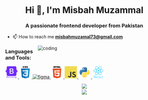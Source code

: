 <h1 align="center">Hi 👋, I'm Misbah Muzammal</h1>
<h3 align="center">A passionate frontend developer from Pakistan</h3>

- 📫 How to reach me **misbahmuzamal73@gmail.com**


<img align="right" alt="coding" width="400px" src="https://media.tenor.com/QVC1Nmb9TwUAAAAi/coding.gif">
<p align="left">
</p>

<h3 align="left">Languages and Tools:</h3>
<p align="left"> <a href="https://getbootstrap.com" target="_blank" rel="noreferrer"> <img src="https://raw.githubusercontent.com/devicons/devicon/master/icons/bootstrap/bootstrap-plain-wordmark.svg" alt="bootstrap" width="40" height="40"/> </a> <a href="https://www.w3schools.com/css/" target="_blank" rel="noreferrer"> <img src="https://raw.githubusercontent.com/devicons/devicon/master/icons/css3/css3-original-wordmark.svg" alt="css3" width="40" height="40"/> </a> <a href="https://www.figma.com/" target="_blank" rel="noreferrer"> <img src="https://www.vectorlogo.zone/logos/figma/figma-icon.svg" alt="figma" width="40" height="40"/> </a> <a href="https://www.w3.org/html/" target="_blank" rel="noreferrer"> <img src="https://raw.githubusercontent.com/devicons/devicon/master/icons/html5/html5-original-wordmark.svg" alt="html5" width="40" height="40"/> </a> <a href="https://developer.mozilla.org/en-US/docs/Web/JavaScript" target="_blank" rel="noreferrer"> <img src="https://raw.githubusercontent.com/devicons/devicon/master/icons/javascript/javascript-original.svg" alt="javascript" width="40" height="40"/> </a> <a href="https://www.python.org" target="_blank" rel="noreferrer"> <img src="https://raw.githubusercontent.com/devicons/devicon/master/icons/python/python-original.svg" alt="python" width="40" height="40"/> </a> <a href="https://reactjs.org/" target="_blank" rel="noreferrer"> <img src="https://raw.githubusercontent.com/devicons/devicon/master/icons/react/react-original-wordmark.svg" alt="react" width="40" height="40"/> </a> </p>
<div style="text-align: center">
  <img src="https://github-readme-stats.vercel.app/api?username=Misbah Muzammal&count_private=true&show_icons=true&theme=prussian" width="400"><br />
  <img src="https://github-readme-stats.vercel.app/api/top-langs/?username=Misbah Muzammal&hide=php&title_color=ffffff&text_color=c9cacc&icon_color=4AB197&bg_color=1A2B34" />
</div>
